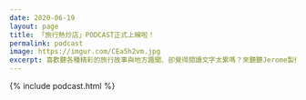 ```yaml
---
date: 2020-06-19
layout: page
title: 「旅行熱炒店」PODCAST正式上線啦！
permalink: podcast
image: https://imgur.com/CEa5h2vm.jpg
excerpt: 喜歡聽各種精彩的旅行故事與地方趣聞、卻覺得閱讀文字太累嗎？來聽聽Jerome製作的podcast「旅行熱炒店」吧！以冷門路線旅行、史地人文、話題時事為食材，\故事性與知性兼具，30分鐘的大火快炒，與您一同細細品嘗來自世界各角落的獨特風味！
---
```


{% include podcast.html %}
